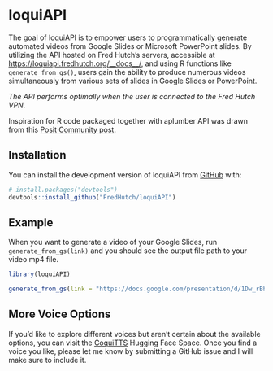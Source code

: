 
<!-- README.md is generated from README.Rmd. Please edit that file -->

# loquiAPI

<!-- badges: start -->
<!-- badges: end -->

The goal of loquiAPI is to empower users to programmatically generate
automated videos from Google Slides or Microsoft PowerPoint slides. By
utilizing the API hosted on Fred Hutch’s servers, accessible at
<https://loquiapi.fredhutch.org/__docs__/>, and using R functions like
`generate_from_gs()`, users gain the ability to produce numerous videos
simultaneously from various sets of slides in Google Slides or
PowerPoint.

*The API performs optimally when the user is connected to the Fred Hutch
VPN.*

Inspiration for R code packaged together with aplumber API was drawn
from this [Posit Community
post](https://community.rstudio.com/t/plumber-api-and-package-structure/18099).

## Installation

You can install the development version of loquiAPI from
[GitHub](https://github.com/) with:

``` r
# install.packages("devtools")
devtools::install_github("FredHutch/loquiAPI")
```

## Example

When you want to generate a video of your Google Slides, run
`generate_from_gs(link)` and you should see the output file path to your
video mp4 file.

``` r
library(loquiAPI)

generate_from_gs(link = "https://docs.google.com/presentation/d/1Dw_rBb1hySN_76xh9-x5J2dWF_das9BAUjQigf2fN-E/edit#slide=id.p")
```

## More Voice Options

If you’d like to explore different voices but aren’t certain about the
available options, you can visit the
[CoquiTTS](https://huggingface.co/spaces/coqui/CoquiTTS) Hugging Face
Space. Once you find a voice you like, please let me know by submitting
a GitHub issue and I will make sure to include it.
